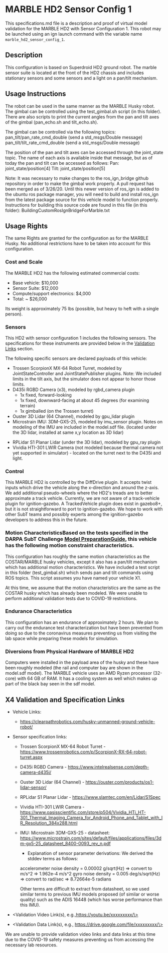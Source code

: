 <!---This is a Markdown description of a robot model submitted for inclusion in the DARPA Subterranean Challenge Technology Repository -->

# MARBLE HD2 Sensor Config 1
This specifications.md file is a description and proof of virtual model validation for the MARBLE HD2 with Sensor Configuration 1. This robot may be launched using an ign launch command with the variable name `marble_hd2_sensor_config_1`.

## Description
This configuration is based on Superdroid HD2 ground robot. The marble sensor suite is located at the front of the HD2 chassis and includes stationary sensors and some sensors and a light on a pan/tilt mechanism.  

## Usage Instructions
The robot can be used in the same manner as the MARBLE Husky robot.  The gimbal can be controlled using the test_gimbal.sh script (in this folder).  There are also scripts to print the current angles from the pan and tilt axes of the gimbal (pan_echo.sh and tilt_echo.sh). 

The gimbal can be controlled via the following topics:
pan_tilt/pan_rate_cmd_double (send a std_msgs/Double message)
pan_tilt/tilt_rate_cmd_double (send a std_msgs/Double message)

The position of the pan and tilt axes can be accessed through the joint_state topic.  The name of each axis is available inside that message, but as of today the pan and tilt can be accessed as follows:
Pan: joint_state/position[4]
Tilt: joint_state/position[5]

Note: It was necessary to make changes to the ros_ign_bridge github repository in order to make the gimbal work properly.  A pull request has been merged as of 3/26/20.  Until this newer version of ros_ign is added to the ubuntu ros package manager, you will need to build and install ros_ign from the latest package source for this vehicle model to function properly.  Instructions for building this source code are found in this file (in this folder):
BuildingCustomRosIgnBridgeForMarble.txt 

## Usage Rights
The same Rights are granted for the configuration as for the MARBLE Husky. No additional restrictions have to be taken into account for this configuration.

### Cost and Scale
The MARBLE HD2 has the following estimated commercial costs:
* Base vehicle: $10,000
* Sensor Suite: $12,000
* Compute/support electronics: $4,000
* Total: ~ $26,000

Its weight is approximately 75 lbs (possible, but heavy to heft with a single person). 

### Sensors
This HD2 with sensor configuration 1 includes the following sensors. The specifications for these instruments are provided below in the [Validation Links](#validation_links) section.

The following specific sensors are declared payloads of this vehicle:

* Trossen ScorpionX MX-64 Robot Turret, modeled by JointStateController and JointStatePublisher plugins.  Note: We included limits in the tilt axis, but the simulator does not appear to honor those limits.  
* D435i RGBD Camera (x3), modeled by rgbd_camera plugin
  - 1x fixed, forward-looking
  - 1x fixed, downward-facing at about 45 degrees (for examining terrain)
  - 1x gimballed (on the Trossen turret)
* Ouster 3D Lidar (64 Channel), modeled by gpu_lidar plugin
* Microstrain IMU: 3DM-GX5-25, modeled by imu_sensor plugin. Notes on modeling of the IMU are included in the model.sdf file.  (located under the 3D lidar, installed at same x,y location as 3D lidar)
- RPLidar S1 Planar Lidar (under the 3D lidar), modeled by gpu_ray plugin
- Vividia HTI-301 LWIR Camera (not modeled because thermal camera not yet supported in simulator) - located on the turret next to the D435i and light.  

### Control
This MARBLE HD2 is controlled by the DiffDrive plugin.  It accepts twist inputs which drive the vehicle along the x-direction and around the z-axis.  We add additional pseudo-wheels where the HD2's treads are to better approximate a track vehicle.  Currently, we are not aware of a track-vehicle plugin for ignition-gazebo.  A TrackedVehicle plugin does exist in gazebo8+, but it is not straightforward to port to ignition-gazebo.  We hope to work with other SubT teams and possibly experts among the ignition-gazebo developers to address this in the future.  

### Motion CharacteristicsBased on the tests specified in the DARPA SubT Challenge [Model PreparationGuide](https://subtchallenge.com/\<fix_me\>), this vehicle has the following motion constraint characteristics. 

This configuration has roughly the same motion characteristics as the COSTAR/MARBLE husky vehicles, except it also has a pan/tilt mechanism which has additional motion characteristics.  We have included a test script in this folder (test_gimbal.sh) which sends pan and tilt commands using ROS topics.  This script assumes you have named your vehicle X1.  

At this time, we assume that the motion characteristics are the same as the COSTAR husky which has already been modeled.  We were unable to perform additional validation tests due to COVID-19 restrictions.  

### Endurance Characteristics
This configuration has an endurance of approximately 2 hours.  We plan to carry out the endurance test characterization but have been prevented from doing so due to the coronavirus measures preventing us from visiting the lab space while preparing these models for simulation.  

### Diversions from Physical Hardware of MARBLE HD2
Computers were installed in the payload area of the husky and these have been roughly modeled (the rail and computer bay are shown in the model.sdf model).  The MARBLE vehicle uses an AMD Ryzen processor (32-core) with 64 GB of RAM.  It has a cooling system as well which makes up part of the black bay seen in the sdf model.  

## X4 Validation and Specification Links
* Vehicle Links:
  * https://clearpathrobotics.com/husky-unmanned-ground-vehicle-robot/

* Sensor specification links:
  * Trossen ScorpionX MX-64 Robot Turret - https://www.trossenrobotics.com/p/ScorpionX-RX-64-robot-turret.aspx
  * D435i RGBD Camera - https://www.intelrealsense.com/depth-camera-d435i/
  * Ouster 3D Lidar (64 Channel) - https://ouster.com/products/os1-lidar-sensor/
  * RPLidar S1 Planar Lidar - https://www.slamtec.com/en/Lidar/S1Spec
  * Vividia HTI-301 LWIR Camera - https://www.oasisscientific.com/store/p504/Vividia_HTi_HT-301_Thermal_Imaging_Camera_for_Android_Phone_and_Tablet_with_IR_Resolution_384x288.html  
  * IMU: Microstrain 3DM-GX5-25 - datasheet: https://www.microstrain.com/sites/default/files/applications/files/3dm-gx5-25_datasheet_8400-0093_rev_n.pdf
    * Explanation of sensor parameter derivations:
	We derived the stddev terms as follows:

	accelerometer noise density = 0.00002 g/sqrt(Hz) 
		=> convert to m/s^2 => 1.962e-4 m/s^2
	gyro noise density = 0.005 deg/s/sqrt(Hz)
		=> convert to rad/sec => 8.72664e-5 radians

	Other terms are difficult to extract from datasheet, so we used similar terms to previous IMU models proposed (of similar or worse quality) such as the ADIS 16448 (which has worse performance than this IMU). 

* \<Validation Video Link(s), e.g.,https://youtu.be/xxxxxxxxx/\>
* \<Validation Data Link(s), e.g., https://drive.google.com/file/xxxxxxxxx/\>

We are unable to provide validation video links and data links at this time due to the COVID-19 safety measures preventing us from accessing the necessary lab resources.  
